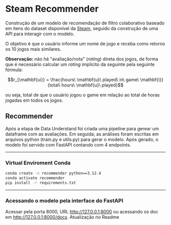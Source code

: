# Steam Recommender

Construção de um modelo de recomendação de filtro colaborativo baseado em itens do dataset disponível da [Steam](https://www.kaggle.com/datasets/tamber/steam-video-games), seguido da construção de uma API para interagir com o modelo.

O objetivo é que o usuário informe um nome de jogo e receba como retorno os 10 jogos mais similares.

**Observação:** não há "avaliação/nota" (*rating*) direta dos jogos, de forma que é necessário calcular um *rating* implícito da seguinte pela seguinte fórmula: 

$$r_{\mathbf{ui}} = \frac{hours\ \mathbf{u}\ played\ in\ game\ \mathbf{i}}{total\ hours\ \mathbf{u}\ played}$$

ou seja, total de que o usuário jogou o game em relação ao total de horas jogadas em todos os jogos.

## Recommender 

Após a etapa de Data Understand foi criada uma pipeline para gerear um dataframe com as avaliações.
Em seguida, as análises foram escritas em arquivos python (train.py e utils.py) para gerar o modelo.
Após gerado, o modelo foi servido com FastAPI contando com 4 endpoints.

--- 

### Virtual Enviroment Conda


```bash
conda create -n recommender python==3.12.4
conda activate recommender
pip install -r requirements.txt
```

--- 

### Acessando o modelo pela interface do FastAPI
Acessar pela porta 8000, URL http://127.0.0.1:8000 ou acessando os doc em http://127.0.0.1:8000/docs.
Atualização no Readme
